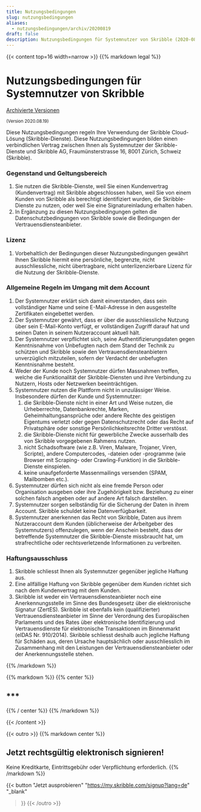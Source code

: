 ```yaml
---
title: Nutzungsbedingungen
slug: nutzungsbedingungen
aliases:
  - nutzungsbedingungen/archiv/20200819
draft: false
description: Nutzungsbedingungen für Systemnutzer von Skribble (2020-08-19)
---
```


{{< content top=16 width=narrow >}}
{{% markdown legal %}}
# Nutzungsbedingungen für Systemnutzer von Skribble

[Archivierte Versionen](/de/nutzungsbedingungen/archiv)

<small>(Version 2020.08.19)</small>

Diese Nutzungsbedingungen regeln Ihre Verwendung der Skribble Cloud-Lösung (Skribble-Dienste). Diese Nutzungsbedingungen bilden einen verbindlichen Vertrag zwischen Ihnen als Systemnutzer der Skribble-Dienste und Skribble AG, Fraumünsterstrasse 16, 8001 Zürich, Schweiz (Skribble).

### Gegenstand und Geltungsbereich
1. Sie nutzen die Skribble-Dienste, weil Sie einen Kundenvertrag (Kundenvertrag) mit Skribble abgeschlossen haben, weil Sie von einem Kunden von Skribble als berechtigt identifiziert wurden, die Skribble-Dienste zu nutzen, oder weil Sie eine Signatureinladung erhalten haben. 
2. In Ergänzung zu diesen Nutzungsbedingungen gelten die Datenschutzbedingungen von Skribble sowie die Bedingungen der Vertrauensdiensteanbieter.

### Lizenz
1. Vorbehaltlich der Bedingungen dieser Nutzungsbedingungen gewährt Ihnen Skribble hiermit eine persönliche, begrenzte, nicht ausschliessliche, nicht übertragbare, nicht unterlizenzierbare Lizenz für die Nutzung der Skribble-Dienste.

### Allgemeine Regeln im Umgang mit dem Account
1. Der Systemnutzer erklärt sich damit einverstanden, dass sein vollständiger Name und seine E-Mail-Adresse in den ausgestellte Zertifikaten eingebettet werden. 
2. Der Systemnutzer gewährt, dass er über die ausschliessliche Nutzung über sein E-Mail-Konto verfügt, er vollständigen Zugriff darauf hat und seinen Daten in seinem Nutzeraccount aktuell hält. 
3. Der Systemnutzer verpflichtet sich, seine Authentifizierungsdaten gegen Kenntnisnahme von Unbefugten nach dem Stand der Technik zu schützen und Skribble sowie den Vertrauensdiensteanbietern unverzüglich mitzuteilen, sofern der Verdacht der unbefugten Kenntnisnahme besteht.
4. Weder der Kunde noch Systemnutzer dürfen Massnahmen treffen, welche die Funktionalität der Skribble-Diensten und ihre Verbindung zu Nutzern, Hosts oder Netzwerken beeinträchtigen. 
5. Systemnutzer nutzen die Plattform nicht in unzulässiger Weise. Insbesondere dürfen der Kunde und Systemnutzer:
    1. die Skribble-Dienste nicht in einer Art und Weise nutzen, die Urheberrechte, 	Datenbankrechte, Marken, Geheimhaltungsansprüche oder andere Rechte des geistigen Eigentums verletzt oder gegen Datenschutzrecht oder das Recht auf Privatsphäre oder sonstige Persönlichkeitsrechte Dritter verstösst.
    2. die Skribble-Dienste nicht für gewerbliche Zwecke ausserhalb des von Skribble vorgegebenen Rahmens nutzen.
    3. nicht Schadsoftware (wie z.B. Viren, Malware, Trojaner, Viren, Scripte), andere 	Computercodes, -dateien oder -programme (wie Browser mit Scraping- oder 	Crawling-Funktion) in die Skribble-Dienste einspielen.
    4. keine unaufgeforderte Massenmailings versenden (SPAM, Mailbomben etc.).
6. Systemnutzer dürfen sich nicht als eine fremde Person oder Organisation ausgeben oder ihre Zugehörigkeit bzw. Beziehung zu einer solchen falsch angeben oder auf andere Art falsch darstellen.
7. Systemnutzer sorgen selbständig für die Sicherung der Daten in ihrem Account. Skribble schuldet keine Datenverfügbarkeit.
8. Systemnutzer anerkennen das Recht von Skribble, Daten aus ihrem Nutzeraccount dem Kunden (üblicherweise der Arbeitgeber des Systemnutzers) offenzulegen, wenn der Anschein besteht, dass der betreffende Systemnutzer die Skribble-Dienste missbraucht hat, um strafrechtliche oder rechtsverletzende Informationen zu verbreiten.


### Haftungsausschluss
1. Skribble schliesst Ihnen als Systemnutzer gegenüber jegliche Haftung aus. 
2. Eine allfällige Haftung von Skribble gegenüber dem Kunden richtet sich nach dem Kundenvertrag mit dem Kunden. 
3. Skribble ist weder ein Vertrauensdiensteanbieter noch eine Anerkennungsstelle im Sinne des Bundesgesetz über die elektronische Signatur (ZertES). Skribble ist ebenfalls kein (qualifizierter) Vertrauensdiensteanbieter im Sinne der Verordnung des Europäischen Parlaments und des Rates über elektronische Identifizierung und Vertrauensdienste für elektronische Transaktionen im Binnenmarkt (eIDAS Nr. 910/2014). Skribble schliesst deshalb auch jegliche Haftung für Schäden aus, deren Ursache hauptsächlich oder ausschliesslich im Zusammenhang mit den Leistungen der Vertrauensdiensteanbieter oder der Anerkennungsstelle stehen.

{{% /markdown %}}

{{% markdown %}}
{{% center %}}
## ***
{{% / center %}}
{{% /markdown %}}

{{< /content >}}

[//]: # (--------------------------------------------------------------------------------------------------------------)

{{< outro   >}}
{{% markdown center %}}
## Jetzt rechtsgültig elektronisch signieren!
Keine Kreditkarte, Eintrittsgebühr oder
Verpflichtung erforderlich.
{{% /markdown %}}

{{< button
  "Jetzt ausprobieren"
  "https://my.skribble.com/signup?lang=de"
  "_blank"
>}}
{{< /outro >}}

